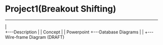# Project1(Breakout Shifting)
---
|  
+---Description
|   |   Concept
|   |   Powerpoint
+---Database Diagrams
|   |
+---Wire-frame Diagram (DRAFT)
